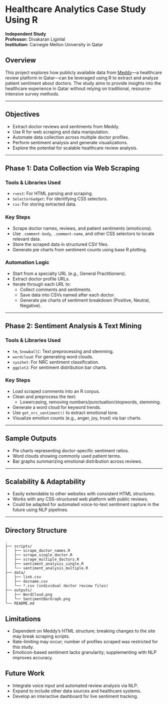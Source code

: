 

# Healthcare Analytics Case Study Using R

**Independent Study**  
**Professor:** Divakaran Liginlal  
**Institution:** Carnegie Mellon University in Qatar

## Overview

This project explores how publicly available data from [Meddy](https://www.meddy.co/)—a healthcare review platform in Qatar—can be leveraged using R to extract and analyze patient sentiment about doctors. The study aims to provide insights into the healthcare experience in Qatar without relying on traditional, resource-intensive survey methods.

---

## Objectives

- Extract doctor reviews and sentiments from Meddy.
- Use R for web scraping and data manipulation.
- Automate data collection across multiple doctor profiles.
- Perform sentiment analysis and generate visualizations.
- Explore the potential for scalable healthcare review analysis.

---

## Phase 1: Data Collection via Web Scraping

### Tools & Libraries Used

- `rvest`: For HTML parsing and scraping.
- `SelectorGadget`: For identifying CSS selectors.
- `csv`: For storing extracted data.

### Key Steps

- Scrape doctor names, reviews, and patient sentiments (emoticons).
- Use `.comment-body`, `.comment-name`, and other CSS selectors to locate relevant data.
- Store the scraped data in structured CSV files.
- Generate pie charts from sentiment counts using base R plotting.

### Automation Logic

- Start from a specialty URL (e.g., General Practitioners).
- Extract doctor profile URLs.
- Iterate through each URL to:
  - Collect comments and sentiments.
  - Save data into CSVs named after each doctor.
  - Generate pie charts of sentiment breakdown (Positive, Neutral, Negative).

---

## Phase 2: Sentiment Analysis & Text Mining

### Tools & Libraries Used

- `tm`, `SnowballC`: Text preprocessing and stemming.
- `wordcloud`: For generating word clouds.
- `syuzhet`: For NRC sentiment classification.
- `ggplot2`: For sentiment distribution bar charts.

### Key Steps

- Load scraped comments into an R corpus.
- Clean and preprocess the text:
  - Lowercasing, removing numbers/punctuation/stopwords, stemming.
- Generate a word cloud for keyword trends.
- Use `get_nrc_sentiment()` to extract emotional tone.
- Visualize emotion counts (e.g., anger, joy, trust) via bar charts.

---

## Sample Outputs

- Pie charts representing doctor-specific sentiment ratios.
- Word clouds showing commonly used patient terms.
- Bar graphs summarizing emotional distribution across reviews.

---

## Scalability & Adaptability

- Easily extendable to other websites with consistent HTML structures.
- Works with any CSS-structured web platform with public reviews.
- Could be adapted for automated voice-to-text sentiment capture in the future using NLP pipelines.

---

## Directory Structure

```plaintext
.
├── scripts/
│   ├── scrape_doctor_names.R
│   ├── scrape_single_doctor.R
│   ├── scrape_multiple_doctors.R
│   ├── sentiment_analysis_single.R
│   └── sentiment_analysis_multiple.R
├── data/
│   ├── link.csv
│   ├── docname.csv
│   └── *.csv (individual doctor review files)
├── outputs/
│   ├── WordCloud.png
│   └── SentimentBarGraph.png
└── README.md
```
## Limitations
 - Dependent on Meddy’s HTML structure; breaking changes to the site may break scraping scripts.
 - Rate-limiting may occur; number of profiles scraped was restricted for this study.
 - Emoticon-based sentiment lacks granularity; supplementing with NLP improves accuracy.

## Future Work
 - Integrate voice input and automated review analysis via NLP.
 - Expand to include other data sources and healthcare systems.
 - Develop an interactive dashboard for live sentiment tracking.
